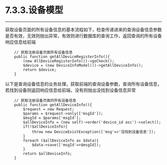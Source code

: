 # 7.3.3.设备模型

---

获取设备页面的所有设备信息的基本流程如下，检查传递进来的查询设备信息参数是否有效，无效则抛出异常，有效则进行数据库的查询工作，返回查询的所有设备响应信息给前端

```
    // 获取注册设备页面所有设备信息
    public function getAllDeviceRegisterInfo(){
        (new AllDeviceRegisterInfo())->goCheck();
        $device = (new DeviceInfoModel())->getAllDeviceInfo();
        return $device;
    }
```

以下是查询设备信息的业务处理，获取前端的查询设备参数，查询所有设备信息，若找到设备则返回响应信息给前端，没有则抛出没找到设备信息异常

```
    // 获取注册设备页面的所有设备信息
    public function getAllDeviceInfo(){
        $request = new Request;
        $params = $request->only(['msgId']);
        $msgId = $params['msgId'];
        $allDeviceInfo = (new self)->order('device_id asc')->select();
        if(!$allDeviceInfo){
            throw new DeviceExistException(['msg'=>'没找到设备信息']);
        }
        foreach ($allDeviceInfo as $data){
            $data->save(['msgId'=>$msgId]);
        }
        return $allDeviceInfo;
    }
```
